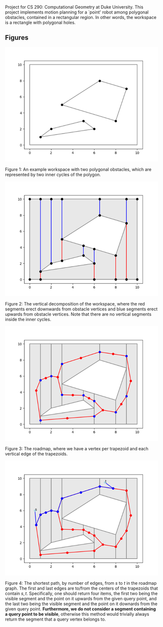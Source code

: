 Project for CS 290: Computational Geometry at Duke University. This project implements motion planning for a `point' robot among polygonal obstacles, contained in a rectangular region. In other words, the workspace is a rectangle with polygonal holes.

## Figures

![](./figs/workspace.png)

Figure 1: An example workspace with two polygonal obstacles, which are represented by two inner cycles of the polygon.

![](./figs/decomp.png)

Figure 2: The vertical decomposition of the workspace, where the red segments erect downwards from obstacle vertices and blue segments erect upwards from obstacle vertices. Note that there are no vertical segments inside the inner cycles.

![](./figs/roadmap.png)

Figure 3: The roadmap, where we have a vertex per trapezoid and each vertical edge of the trapezoids.

![](./figs/path.png)

Figure 4: The shortest path, by number of edges, from $s$ to $t$ in the roadmap graph. The first and last edges are to/from the centers of the trapezoids that contain $s,t$.
Specifically, one should return four items, the first two being the visible segment and the point on it upwards from the given query point, and the last two being the visible segment and the point on it downards from the given query point. **Furthermore, we do not consider a segment containing a query point to be visible**, otherwise this method would trivially always return the segment that a query vertex belongs to.
